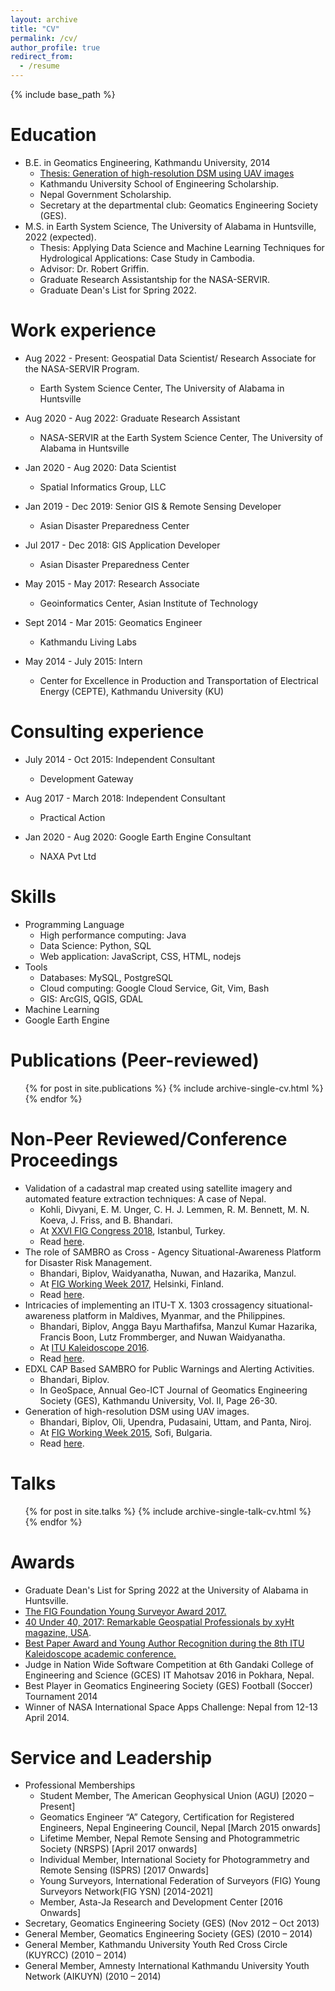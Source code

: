 ```yaml
---
layout: archive
title: "CV"
permalink: /cv/
author_profile: true
redirect_from:
  - /resume
---
```


{% include base_path %}

Education
======
* B.E. in Geomatics Engineering, Kathmandu University, 2014
  * [Thesis: Generation of high-resolution DSM using UAV images](https://www.fig.net/resources/proceedings/fig_proceedings/fig2015/papers/ts08c/TS08C_bhandari_oli_et_al_7439.pdf)
  * Kathmandu University School of Engineering Scholarship.
  * Nepal Government Scholarship.
  * Secretary at the departmental club: Geomatics Engineering Society (GES).
* M.S. in Earth System Science, The University of Alabama in Huntsville, 2022 (expected).
  * Thesis: Applying Data Science and Machine Learning Techniques for Hydrological Applications: Case Study in Cambodia.
  * Advisor: Dr. Robert Griffin.
  * Graduate Research Assistantship for the NASA-SERVIR.
  * Graduate Dean's List for Spring 2022.

Work experience
======
* Aug 2022 - Present: Geospatial Data Scientist/ Research Associate for the NASA-SERVIR Program.
  * Earth System Science Center, The University of Alabama in Huntsville

* Aug 2020 - Aug 2022: Graduate Research Assistant
  * NASA-SERVIR at the Earth System Science Center, The University of Alabama in Huntsville

* Jan 2020 - Aug 2020: Data Scientist
  * Spatial Informatics Group, LLC

* Jan 2019 - Dec 2019: Senior GIS & Remote Sensing Developer
  * Asian Disaster Preparedness Center

* Jul 2017 - Dec 2018: GIS Application Developer
  * Asian Disaster Preparedness Center

* May 2015 - May 2017: Research Associate
  * Geoinformatics Center, Asian Institute of Technology

* Sept 2014 - Mar 2015: Geomatics Engineer
  * Kathmandu Living Labs

* May 2014 - July 2015: Intern
  * Center for Excellence in Production and Transportation of Electrical Energy (CEPTE), Kathmandu University (KU)

Consulting experience
======
* July 2014 - Oct 2015: Independent Consultant
  * Development Gateway

* Aug 2017 - March 2018: Independent Consultant
  * Practical Action

* Jan 2020 - Aug 2020: Google Earth Engine Consultant
  * NAXA Pvt Ltd

Skills
======
* Programming Language
  * High performance computing: Java
  * Data Science: Python, SQL
  * Web application: JavaScript, CSS, HTML, nodejs
* Tools
  * Databases: MySQL, PostgreSQL
  * Cloud computing: Google Cloud Service, Git, Vim, Bash
  * GIS: ArcGIS, QGIS, GDAL
* Machine Learning
* Google Earth Engine

Publications (Peer-reviewed)
======
  <ul>{% for post in site.publications %}
    {% include archive-single-cv.html %}
  {% endfor %}</ul>

Non-Peer Reviewed/Conference Proceedings
======
* Validation of a cadastral map created using satellite imagery and automated feature extraction techniques: A case of Nepal.
  * Kohli, Divyani, E. M. Unger, C. H. J. Lemmen, R. M. Bennett, M. N. Koeva, J. Friss, and B. Bhandari.
  * At [XXVI FIG Congress 2018](https://www.fig.net/fig2018/), Istanbul, Turkey.
  * Read [here](http://biplovbhandari.github.io/files/TS08C_kohli_unger_et_al_9566.pdf).
* The role of SAMBRO as Cross - Agency Situational-Awareness Platform for Disaster Risk Management.
  * Bhandari, Biplov, Waidyanatha, Nuwan, and Hazarika, Manzul.
  * At [FIG Working Week 2017](https://www.fig.net/fig2017), Helsinki, Finland.
  * Read [here](http://biplovbhandari.github.io/files/The_role_of_SAMBRO_as_Cross_Agency_Situational_Awareness_Platform_for_Disaster_Risk_Management.pdf).
* Intricacies of implementing an ITU-T X. 1303 crossagency situational-awareness platform in Maldives, Myanmar, and the Philippines.
  * Bhandari, Biplov, Angga Bayu Marthafifsa, Manzul Kumar Hazarika, Francis Boon, Lutz Frommberger, and Nuwan Waidyanatha.
  * At [ITU Kaleidoscope 2016](https://www.itu.int/en/ITU-T/academia/kaleidoscope/2016/Pages/default.aspx).
  * Read [here](http://biplovbhandari.github.io/files/bhandari2016.pdf).
* EDXL CAP Based SAMBRO for Public Warnings and Alerting Activities.
  * Bhandari, Biplov.
  * In GeoSpace, Annual Geo-ICT Journal of Geomatics Engineering Society (GES), Kathmandu University, Vol. II, Page 26-30.
* Generation of high-resolution DSM using UAV images.
  * Bhandari, Biplov, Oli, Upendra, Pudasaini, Uttam, and Panta, Niroj.
  * At [FIG Working Week 2015](https://www.fig.net/fig2015/), Sofi, Bulgaria.
  * Read [here](http://biplovbhandari.github.io/files/TS08C_bhandari_oli_et_al_7439.pdf).


Talks
======
  <ul>{% for post in site.talks %}
    {% include archive-single-talk-cv.html %}
  {% endfor %}</ul>
  
<!-- Teaching
======
  <ul>{% for post in site.teaching %}
    {% include archive-single-cv.html %}
  {% endfor %}</ul> -->
  
Awards
======
* Graduate Dean's List for Spring 2022 at the University of Alabama in Huntsville.
* [The FIG Foundation Young Surveyor Award 2017.](https://www.fig.net/figfoundation/recipients/bhandari_biplov.asp)
* [40 Under 40, 2017: Remarkable Geospatial Professionals by xyHt magazine, USA](http://biplovbhandari.github.io/files/xyht_winter_supplement_2017.pdf).
* [Best Paper Award and Young Author Recognition during the 8th ITU Kaleidoscope academic conference.](https://www.ait.ac.th/2016/11/young-author-award-for-ait-researcher/)
* Judge in Nation Wide Software Competition at 6th Gandaki College of Engineering and Science (GCES) IT Mahotsav 2016 in Pokhara, Nepal.
* Best Player in Geomatics Engineering Society (GES) Football (Soccer) Tournament 2014
* Winner of NASA International Space Apps Challenge: Nepal from 12-13 April 2014.

Service and Leadership
======
* Professional Memberships
  * Student Member, The American Geophysical Union (AGU) [2020 – Present]
  * Geomatics Engineer “A” Category, Certification for Registered Engineers, Nepal Engineering Council, Nepal [March 2015 onwards]
  * Lifetime Member, Nepal Remote Sensing and Photogrammetric Society (NRSPS) [April 2017 onwards]
  * Individual Member, International Society for Photogrammetry and Remote Sensing (ISPRS) [2017 Onwards]
  * Young Surveyors, International Federation of Surveyors (FIG) Young Surveyors Network(FIG YSN) [2014-2021]
  * Member, Asta-Ja Research and Development Center [2016 Onwards]
* Secretary, Geomatics Engineering Society (GES) (Nov 2012 – Oct 2013)
* General Member, Geomatics Engineering Society (GES) (2010 – 2014)
* General Member, Kathmandu University Youth Red Cross Circle (KUYRCC) (2010 – 2014)
* General Member, Amnesty International Kathmandu University Youth Network (AIKUYN) (2010 – 2014)
